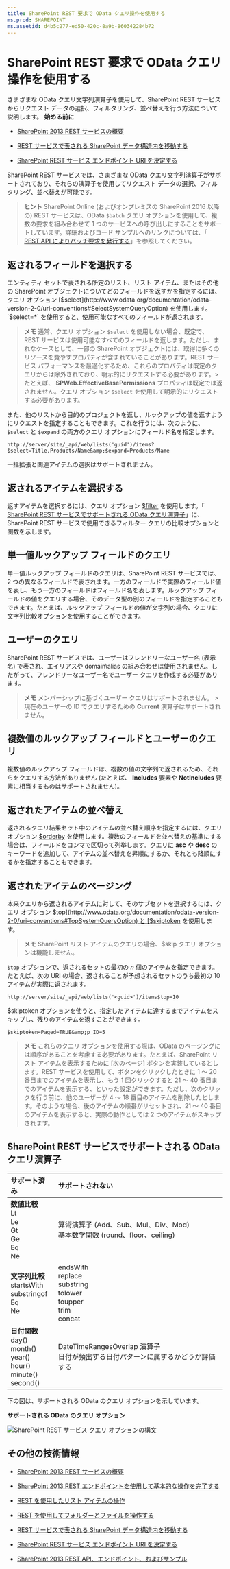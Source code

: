 ```yaml
---
title: SharePoint REST 要求で OData クエリ操作を使用する
ms.prod: SHAREPOINT
ms.assetid: d4b5c277-ed50-420c-8a9b-860342284b72
---
```




# SharePoint REST 要求で OData クエリ操作を使用する
さまざまな OData クエリ文字列演算子を使用して、SharePoint REST サービスからリクエスト データの選択、フィルタリング、並べ替えを行う方法について説明します。
 **始める前に**
  
    
    


-  [SharePoint 2013 REST サービスの概要](get-to-know-the-sharepoint-2013-rest-service.md)
    
  
-  [REST サービスで表される SharePoint データ構造内を移動する](navigate-the-sharepoint-data-structure-represented-in-the-rest-service.md)
    
  
-  [SharePoint REST サービス エンドポイント URI を決定する](determine-sharepoint-rest-service-endpoint-uris.md)
    
  

SharePoint REST サービスでは、さまざまな OData クエリ文字列演算子がサポートされており、それらの演算子を使用してリクエスト データの選択、フィルタリング、並べ替えが可能です。
  
    
    


> **ヒント**
> SharePoint Online (およびオンプレミスの SharePoint 2016 以降の) REST サービスは、OData  `$batch` クエリ オプションを使用して、複数の要求を組み合わせて 1 つのサービスへの呼び出しにすることをサポートしています。詳細およびコード サンプルへのリンクについては、「 [REST API によりバッチ要求を発行する](make-batch-requests-with-the-rest-apis.md)」を参照してください。 
  
    
    


## 返されるフィールドを選択する

エンティティ セットで表される所定のリスト、リスト アイテム、またはその他の SharePoint オブジェクトについてどのフィールドを返すかを指定するには、クエリ オプション  [$select](http://www.odata.org/documentation/odata-version-2-0/uri-conventions#SelectSystemQueryOption) を使用します。 `$select=*` を使用すると、使用可能なすべてのフィールドが返されます。
  
    
    

> **メモ**
> 通常、クエリ オプション  `$select` を使用しない場合、既定で、REST サービスは使用可能なすべてのフィールドを返します。ただし、まれなケースとして、一部の SharePoint オブジェクトには、取得に多くのリソースを費やすプロパティが含まれていることがあります。REST サービス パフォーマンスを最適化するため、これらのプロパティは既定のクエリからは除外されており、明示的にリクエストする必要があります。> たとえば、 **SPWeb.EffectiveBasePermissions** プロパティは既定では返されません。クエリ オプション `$select` を使用して明示的にリクエストする必要があります。
  
    
    

また、他のリストから目的のプロジェクトを返し、ルックアップの値を返すようにリクエストを指定することもできます。これを行うには、次のように、 `$select` と `$expand` の両方のクエリ オプションにフィールド名を指定します。
  
    
    
 `http://server/site/_api/web/lists('guid')/items?$select=Title,Products/Name&amp;$expand=Products/Name`
  
    
    
一括拡張と関連アイテムの選択はサポートされません。
  
    
    

## 返されるアイテムを選択する

返すアイテムを選択するには、クエリ オプション  [$filter](http://www.odata.org/documentation/odata-version-2-0/uri-conventions#FilterSystemQueryOption) を使用します。「 [SharePoint REST サービスでサポートされる OData クエリ演算子](#bk_supported)」に、SharePoint REST サービスで使用できるフィルター クエリの比較オプションと関数を示します。
  
    
    

## 単一値ルックアップ フィールドのクエリ

単一値ルックアップ フィールドのクエリは、SharePoint REST サービスでは、2 つの異なるフィールドで表されます。一方のフィールドで実際のフィールド値を表し、もう一方のフィールドはフィールド名を表します。ルックアップ フィールドの値をクエリする場合、そのデータ型の別のフィールドを指定することもできます。たとえば、ルックアップ フィールドの値が文字列の場合、クエリに文字列比較オプションを使用することができます。
  
    
    

## ユーザーのクエリ

SharePoint REST サービスでは、ユーザーはフレンドリーなユーザー名 (表示名) で表され、エイリアスや domain\\alias の組み合わせは使用されません。したがって、フレンドリーなユーザー名でユーザー クエリを作成する必要があります。
  
    
    

> **メモ**
> メンバーシップに基づくユーザー クエリはサポートされません。 > 現在のユーザーの ID でクエリするための **Current** 演算子はサポートされません。
  
    
    


## 複数値のルックアップ フィールドとユーザーのクエリ

複数値のルックアップ フィールドは、複数の値の文字列で返されるため、それらをクエリする方法がありません (たとえば、 **Includes** 要素や **NotIncludes** 要素に相当するものはサポートされません)。
  
    
    

## 返されたアイテムの並べ替え

返されるクエリ結果セット中のアイテムの並べ替え順序を指定するには、クエリ オプション  [$orderby](http://www.odata.org/documentation/odata-version-2-0/uri-conventions#OrderBySystemQueryOption) を使用します。複数のフィールドを並べ替えの基準にする場合は、フィールドをコンマで区切って列挙します。クエリに **asc** や **desc** のキーワードを追加して、アイテムの並べ替えを昇順にするか、それとも降順にするかを指定することもできます。
  
    
    

## 返されたアイテムのページング

本来クエリから返されるアイテムに対して、そのサブセットを選択するには、クエリ オプション  [$top](http://www.odata.org/documentation/odata-version-2-0/uri-conventions#TopSystemQueryOption) と [$skiptoken](http://msdn.microsoft.com/library/dd942121.aspx) を使用します。
  
    
    

> **メモ**
> SharePoint リスト アイテムのクエリの場合、$skip クエリ オプションは機能しません。 
  
    
    

 `$top` オプションで、返されるセットの最初の *n*  個のアイテムを指定できます。たとえば、次の URI の場合、返されることが予想されるセットのうち最初の 10 アイテムが実際に返されます。
  
    
    
 `http://server/site/_api/web/lists('<guid>')/items$top=10`
  
    
    
$skiptoken オプションを使うと、指定したアイテムに達するまでアイテムをスキップし、残りのアイテムを返すことができます。
  
    
    
 `$skiptoken=Paged=TRUE&amp;p_ID=5`
  
    
    

> **メモ**
> これらのクエリ オプションを使用する際は、OData のページングには順序があることを考慮する必要があります。たとえば、SharePoint リスト アイテムを表示するために [次のページ] ボタンを実装しているとします。REST サービスを使用して、ボタンをクリックしたときに 1 ～ 20 番目までのアイテムを表示し、もう 1 回クリックすると 21 ～ 40 番目までのアイテムを表示する、といった設定ができます。ただし、次のクリックを行う前に、他のユーザーが 4 ～ 18 番目のアイテムを削除したとします。そのような場合、後のアイテムの順番がリセットされ、21 ～ 40 番目のアイテムを表示すると、実際の動作としては 2 つのアイテムがスキップされます。 
  
    
    


## SharePoint REST サービスでサポートされる OData クエリ演算子
<a name="bk_supported"> </a>



|**サポート済み**|**サポートされない**|
|:-----|:-----|
|**数値比較** <br/>  Lt <br/>  Le <br/>  Gt <br/>  Ge <br/>  Eq <br/>  Ne <br/> | 算術演算子           (Add、Sub、Mul、Div、Mod) <br/>  基本数学関数          (round、floor、ceiling)  <br/> |
|**文字列比較** <br/>  startsWith <br/>  substringof <br/>  Eq <br/>  Ne <br/> | endsWith <br/>  replace <br/>  substring <br/>  tolower <br/>  toupper <br/>  trim <br/>  concat <br/> |
|**日付関数** <br/>  day() <br/>  month() <br/>  year() <br/>  hour() <br/>  minute() <br/>  second() <br/> | DateTimeRangesOverlap 演算子 <br/>  日付が頻出する日付パターンに属するかどうか評価する <br/> |
   
下の図は、サポートされる OData のクエリ オプションを示しています。
  
    
    

**サポートされる OData のクエリ オプション**

  
    
    

  
    
    
![SharePoint REST サービス クエリ オプションの構文](images/SPF15Con_REST_queryOptionSyntax.png)
  
    
    

  
    
    

  
    
    

## その他の技術情報
<a name="bk_addresources"> </a>


-  [SharePoint 2013 REST サービスの概要](get-to-know-the-sharepoint-2013-rest-service.md)
    
  
-  [SharePoint 2013 REST エンドポイントを使用して基本的な操作を完了する](complete-basic-operations-using-sharepoint-2013-rest-endpoints.md)
    
  
-  [REST を使用したリスト アイテムの操作](working-with-lists-and-list-items-with-rest.md)
    
  
-  [REST を使用してフォルダーとファイルを操作する](working-with-folders-and-files-with-rest.md)
    
  
-  [REST サービスで表される SharePoint データ構造内を移動する](navigate-the-sharepoint-data-structure-represented-in-the-rest-service.md)
    
  
-  [SharePoint REST サービス エンドポイント URI を決定する](determine-sharepoint-rest-service-endpoint-uris.md)
    
  
-  [SharePoint 2013 REST API、エンドポイント、およびサンプル](02128c70-9d27-4388-9374-a11bce68fdb8.md)
    
  

  
    
    
